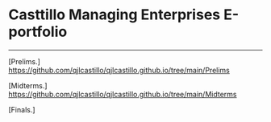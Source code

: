# Casttillo Managing Enterprises E-portfolio




---

 [Prelims.] https://github.com/qjlcastillo/qjlcastillo.github.io/tree/main/Prelims

 [Midterms.] https://github.com/qjlcastillo/qjlcastillo.github.io/tree/main/Midterms

 [Finals.]






